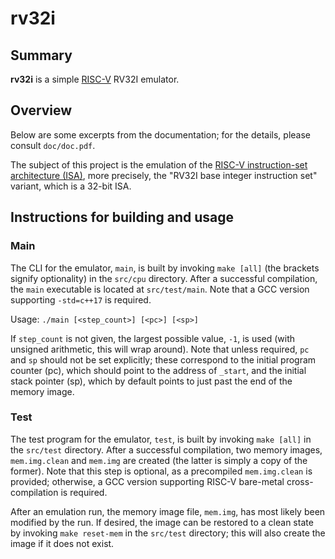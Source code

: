 # rv32i

## Summary

**rv32i** is a simple [RISC-V] RV32I emulator.


## Overview

Below are some excerpts from the documentation; for the details, please consult `doc/doc.pdf`.

The subject of this project is the emulation of the [RISC-V instruction-set architecture (ISA)], more precisely, the "RV32I base integer instruction set" variant, which is a 32-bit ISA.


## Instructions for building and usage

### Main

The CLI for the emulator, `main`, is built by invoking `make [all]` (the brackets signify optionality) in the `src/cpu` directory.
After a successful compilation, the `main` executable is located at `src/test/main`.
Note that a GCC version supporting `-std=c++17` is required.

Usage: `./main [<step_count>] [<pc>] [<sp>]`

If `step_count` is not given, the largest possible value, `-1`, is used (with unsigned arithmetic, this will wrap around).
Note that unless required, `pc` and `sp` should not be set explicitly; these correspond to the initial program counter (pc), which should point to the address of `_start`, and the initial stack pointer (sp), which by default points to just past the end of the memory image.


### Test

The test program for the emulator, `test`, is built by invoking `make [all]` in the `src/test` directory.
After a successful compilation, two memory images, `mem.img.clean` and `mem.img` are created (the latter is simply a copy of the former).
Note that this step is optional, as a precompiled `mem.img.clean` is provided; otherwise, a GCC version supporting RISC-V bare-metal cross-compilation is required.

After an emulation run, the memory image file, `mem.img`, has most likely been modified by the run.
If desired, the image can be restored to a clean state by invoking `make reset-mem` in the `src/test` directory; this will also create the image if it does not exist.


[RISC-V]: https://en.wikipedia.org/wiki/RISC-V
[RISC-V instruction-set architecture (ISA)]: https://riscv.org/specifications/
